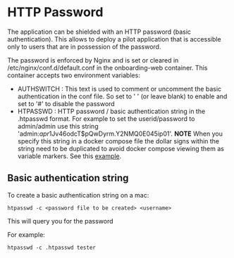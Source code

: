 # HTTP Password

The application can be shielded with an HTTP password (basic authentication). This allows to deploy a pilot application that
is accessible only to users that are in possession of the password.

The password is enforced by Nginx and is set or cleared in /etc/nginx/conf.d/default.conf in the onboarding-web container. 
This container accepts two environment variables:
- AUTHSWITCH : This text is used to comment or uncomment the basic authentication in the conf file. So set to ' ' (or leave blank)
to enable and set to '#' to disable the password
- HTPASSWD : HTTP password / basic authentication string in the .htpasswd format. For example to set the userid/password to 
admin/admin use this string 'admin:$apr1$Jv46odcT$pQwDyrm.Y2NMQ0E045ip01'. 
**NOTE** When you specify this string in a docker compose
file the dollar signs within the string need to be duplicated to avoid docker compose viewing them as variable markers.
See this [example](https://github.com/local-motion/bootstrap/blob/master/development/docker-compose.yml "Docker compose file").

## Basic authentication string

To create a basic authentication string on a mac:
```
htpasswd -c <password file to be created> <username>
```
This will query you for the password

For example:
```
htpasswd -c .htpasswd tester
```
